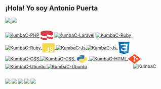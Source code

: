 ## ¡Hola! Yo soy Antonio Puerta
 <div>
  <a href="https://github.com/KumbaC">
  <img height="200em" src="https://github-readme-stats.vercel.app/api?username=KumbaC&show_icons=true&theme=transparent&include_all_commits=true&count_private=true&locale=es"/>
  <img height="200em" src="https://github-readme-stats.vercel.app/api/top-langs/?username=KumbaC&layout=compact&langs_count=12&theme=transparent&locale=es"/>
</div>
<div style="display: inline_block"><br>
  <img align="center" alt="KumbaC-PHP" height="30" width="40" src="https://www.svgrepo.com/show/349474/php.svg">
  <img align="center" alt="KumbaC-CakePHP" heighPull requestst="30" width="40" src="https://github.com/devicons/devicon/blob/master/icons/cakephp/cakephp-original.svg">
  <img align="center" alt="KumbaC-Laravel" height="30" width="40" src="https://www.svgrepo.com/show/353985/laravel.svg">
  <img align="center" alt="KumbaC-Ruby" height="30" width="40" src="https://www.svgrepo.com/show/354298/ruby.svg">
  <img align="center" alt="KumbaC-Ruby" height="50" width="40" src="https://www.svgrepo.com/show/354252/rails.svg">
 
  
  <img align="center" alt="KumbaC-Js" height="30" width="40" src="https://raw.githubusercontent.com/devicons/devicon/master/icons/javascript/javascript-plain.svg">
  <img align="center" alt="KumbaC-Js" height="50" width="40" src="https://www.svgrepo.com/show/354118/nodejs.svg">
 <img align="center" alt="KumbaC-Js" height="50" width="40" src="https://www.svgrepo.com/show/354113/nextjs-icon.svg">
  <img align="center" alt="KumbaC-CSS" height="40" width="40" src="https://raw.githubusercontent.com/devicons/devicon/master/icons/css3/css3-original.svg">
  <img align="center" alt="KumbaC-CSS" height="30" width="40" src="https://www.svgrepo.com/show/353498/bootstrap.svg">
  <img align="center" alt="KumbaC-CSS" height="50" width="40" src="https://www.svgrepo.com/show/354431/tailwindcss-icon.svg">
  <img align="center" alt="KumbaC-Python" height="30" width="40" src="https://raw.githubusercontent.com/devicons/devicon/master/icons/python/python-original.svg">
  <img align="center" alt="KumbaC-HTML" height="30" width="40" src="https://www.svgrepo.com/show/353657/django-icon.svg">
  <img align="center" alt="KumbaC-Git" height="30" width="40" src="https://raw.githubusercontent.com/devicons/devicon/master/icons/git/git-original.svg">
  <img align="center" alt="KumbaC-Ubuntu" height="30" width="40" src="https://www.svgrepo.com/show/355338/ubuntu.svg">
  <img align="center" alt="KumbaC-Ubuntu" height="30" width="40" src="https://www.svgrepo.com/show/475695/windowsphone-color.svg">
 
  <img align="right" alt="KumbaC" height="150" width="100" src="https://media4.giphy.com/media/v1.Y2lkPTc5MGI3NjExNzJhNTVkNDA5MzE1M2NhNTBjYWE5MGVhYmZiM2E5MDgxMGM3ZjM2NCZlcD12MV9pbnRlcm5hbF9naWZzX2dpZklkJmN0PWc/qgQUggAC3Pfv687qPC/giphy.gif">
</div>
  
  ##
 
<div> 
  <a href="https://www.youtube.com/channel/UC_-uuuZbY0AAt9CViNzvc-Q" target="_blank"><img src="https://img.shields.io/badge/YouTube-FF0000?style=for-the-badge&logo=youtube&logoColor=white" target="_blank"></a>
  <a href="https://www.instagram.com/ant0ni0k/" target="_blank"><img src="https://img.shields.io/badge/-Instagram-%23E4405F?style=for-the-badge&logo=instagram&logoColor=white" target="_blank"></a>
 <a href="https://discord.gg/G9GPg5SA75" target="_blank"><img src="https://img.shields.io/badge/Discord-7289DA?style=for-the-badge&logo=discord&logoColor=white" target="_blank"></a> 
  <a href = "mailto:antoniolenovo115@gmail.com"><img src="https://img.shields.io/badge/-Gmail-%23333?style=for-the-badge&logo=gmail&logoColor=white" target="_blank"></a>
  <a href="https://www.linkedin.com/in/antonio-puerta-083567189/" target="_blank"><img src="https://img.shields.io/badge/-LinkedIn-%230077B5?style=for-the-badge&logo=linkedin&logoColor=white" target="_blank"></a> 
 
  <!-- ![Snake animation](https://p4.wallpaperbetter.com/wallpaper/501/244/877/panorama-cityscape-city-ultrawide-wallpaper-preview.jpg)-->
 
</div>
